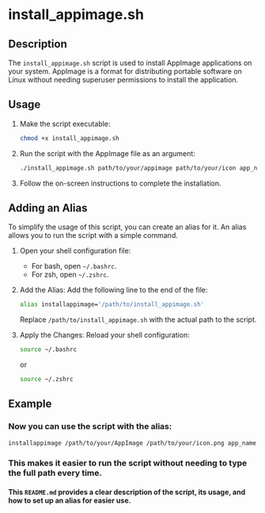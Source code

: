 # install_appimage.sh

## Description
The `install_appimage.sh` script is used to install AppImage applications on your system. AppImage is a format for distributing portable software on Linux without needing superuser permissions to install the application.

## Usage
1. Make the script executable:
   ```bash
   chmod +x install_appimage.sh
   ```

2. Run the script with the AppImage file as an argument:
   ```bash
   ./install_appimage.sh path/to/your/appimage path/to/your/icon app_name
   ```

3. Follow the on-screen instructions to complete the installation.


## Adding an Alias

To simplify the usage of this script, you can create an alias for it. An alias allows you to run the script with a simple command.

1. Open your shell configuration file:
    - For bash, open `~/.bashrc`.
    - For zsh, open `~/.zshrc`.

2. Add the Alias:
    Add the following line to the end of the file:

    ```bash
    alias installappimage='/path/to/install_appimage.sh'
    ```

    Replace `/path/to/install_appimage.sh` with the actual path to the script.

3. Apply the Changes:
    Reload your shell configuration:

    ```bash
    source ~/.bashrc
    ```

    or

    ```bash
    source ~/.zshrc
    ```


## Example
### Now you can use the script with the alias:

```bash
installappimage /path/to/your/AppImage /path/to/your/icon.png app_name
```

### This makes it easier to run the script without needing to type the full path every time.


#### This `README.md` provides a clear description of the script, its usage, and how to set up an alias for easier use.

